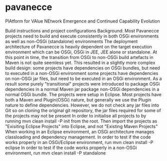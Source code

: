 pavanecce
=========

PlAtform for VAlue NEtwork Emergence and Continued Capability Evolution

Build instructions and project configurations
Background:
Most Pavanecce projects need to build and execute consistently in both OSGi environments as well as non-OSGi (standalone) environments 
The deployment architecture of Pavanecce is heavily dependent on the target execution environment which can be OSGi, OSGi in JEE, JEE alone or standalone.
At this point in time, the transition from OSGi to non-OSGi build artefacts in Maven is not quite seemless yet. 
This resulted in a slightly more complex build design: 
	some projects have dependencies on OSGi bundles, but need to executed in a non-OSGi environment
	some projects have dependencies on non-OSGi jar files, but need to be executed in an OSGi environment.
As a result some purely "transitional" projects were introduced to
	package OSGi dependencies in a normal Maven jar
	package non-OSGi dependencies in a normal OSGi bundle.
The projects were setup in Eclipse. Most projects have both a Maven and Plugin(OSGi) nature, but generally we use the Plugin nature to define dependencies.
However, we do not check any jar files into Git so on cloning the original git repository, the jar files required for some of the projects may not be present
In order to initialise all projects to by running 
	mvn clean install -P init from the root. 
Then import the projects as "Exisiting Eclipse Projects" into Eclipse, and not "Existing Maven Projects"
When working in an Eclipse environment, an OSGi architecture manages classloading and dependency management.
In order to test if the code works properly in an OSGi/Eclipse environment, run
	mvn clean install -P eclipse 
In order to test if the code works properly in a non-OSGi environment, run
	mvn clean install -P standalone

